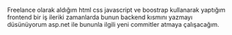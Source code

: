 Freelance  olarak aldığım html css javascript ve boostrap kullanarak yaptığım frontend bir iş ileriki zamanlarda bunun backend kısmını yazmayı düsünüyorum asp.net ile bununla ilgili yeni commitler atmaya çalışacağım.
